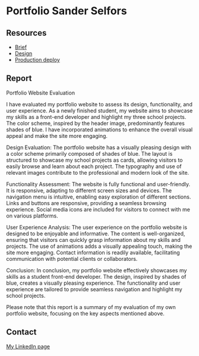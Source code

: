 # Portfolio Sander Selfors

## Resources

- [Brief](https://fed-vocational-astro-course.vercel.app/en/portfolio-1/brief)
- [Design](https://www.figma.com/file/Y1AdTmt2w8vstnKFlfKyJf/Portfolio?type=design&node-id=0-1&t=HCm0oOWLXCB5PASK-0)
- [Production deploy](https://portfolioselfors.netlify.app/)

## Report

Portfolio Website Evaluation

I have evaluated my portfolio website to assess its design, functionality, and user experience. As a newly finished student, my website aims to showcase my skills as a front-end developer and highlight my three school projects. The color scheme, inspired by the header image, predominantly features shades of blue. I have incorporated animations to enhance the overall visual appeal and make the site more engaging.

Design Evaluation:
The portfolio website has a visually pleasing design with a color scheme primarily composed of shades of blue. The layout is structured to showcase my school projects as cards, allowing visitors to easily browse and learn about each project. The typography and use of relevant images contribute to the professional and modern look of the site.

Functionality Assessment:
The website is fully functional and user-friendly. It is responsive, adapting to different screen sizes and devices. The navigation menu is intuitive, enabling easy exploration of different sections. Links and buttons are responsive, providing a seamless browsing experience. Social media icons are included for visitors to connect with me on various platforms.

User Experience Analysis:
The user experience on the portfolio website is designed to be enjoyable and informative. The content is well-organized, ensuring that visitors can quickly grasp information about my skills and projects. The use of animations adds a visually appealing touch, making the site more engaging. Contact information is readily available, facilitating communication with potential clients or collaborators.

Conclusion:
In conclusion, my portfolio website effectively showcases my skills as a student front-end developer. The design, inspired by shades of blue, creates a visually pleasing experience. The functionality and user experience are tailored to provide seamless navigation and highlight my school projects.

Please note that this report is a summary of my evaluation of my own portfolio website, focusing on the key aspects mentioned above.

## Contact

[My LinkedIn page](https://www.linkedin.com/in/sander-selfors-659a48215/)
